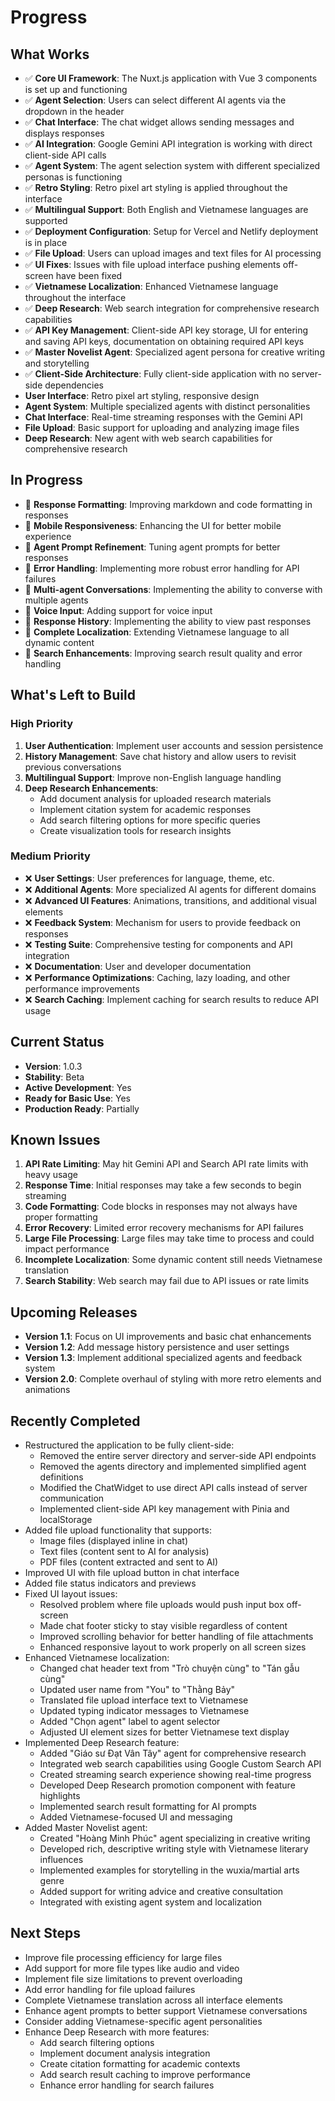 # Progress

## What Works

- ✅ **Core UI Framework**: The Nuxt.js application with Vue 3 components is set up and functioning
- ✅ **Agent Selection**: Users can select different AI agents via the dropdown in the header
- ✅ **Chat Interface**: The chat widget allows sending messages and displays responses
- ✅ **AI Integration**: Google Gemini API integration is working with direct client-side API calls
- ✅ **Agent System**: The agent selection system with different specialized personas is functioning
- ✅ **Retro Styling**: Retro pixel art styling is applied throughout the interface
- ✅ **Multilingual Support**: Both English and Vietnamese languages are supported
- ✅ **Deployment Configuration**: Setup for Vercel and Netlify deployment is in place
- ✅ **File Upload**: Users can upload images and text files for AI processing
- ✅ **UI Fixes**: Issues with file upload interface pushing elements off-screen have been fixed
- ✅ **Vietnamese Localization**: Enhanced Vietnamese language throughout the interface
- ✅ **Deep Research**: Web search integration for comprehensive research capabilities
- ✅ **API Key Management**: Client-side API key storage, UI for entering and saving API keys, documentation on obtaining required API keys
- ✅ **Master Novelist Agent**: Specialized agent persona for creative writing and storytelling
- ✅ **Client-Side Architecture**: Fully client-side application with no server-side dependencies
- **User Interface**: Retro pixel art styling, responsive design
- **Agent System**: Multiple specialized agents with distinct personalities
- **Chat Interface**: Real-time streaming responses with the Gemini API
- **File Upload**: Basic support for uploading and analyzing image files
- **Deep Research**: New agent with web search capabilities for comprehensive research

## In Progress

- 🔄 **Response Formatting**: Improving markdown and code formatting in responses
- 🔄 **Mobile Responsiveness**: Enhancing the UI for better mobile experience
- 🔄 **Agent Prompt Refinement**: Tuning agent prompts for better responses
- 🔄 **Error Handling**: Implementing more robust error handling for API failures
- 🔄 **Multi-agent Conversations**: Implementing the ability to converse with multiple agents
- 🔄 **Voice Input**: Adding support for voice input
- 🔄 **Response History**: Implementing the ability to view past responses
- 🔄 **Complete Localization**: Extending Vietnamese language to all dynamic content
- 🔄 **Search Enhancements**: Improving search result quality and error handling

## What's Left to Build

### High Priority

1. **User Authentication**: Implement user accounts and session persistence
2. **History Management**: Save chat history and allow users to revisit previous conversations
3. **Multilingual Support**: Improve non-English language handling
4. **Deep Research Enhancements**:
   - Add document analysis for uploaded research materials
   - Implement citation system for academic responses
   - Add search filtering options for more specific queries
   - Create visualization tools for research insights

### Medium Priority

- ❌ **User Settings**: User preferences for language, theme, etc.
- ❌ **Additional Agents**: More specialized AI agents for different domains
- ❌ **Advanced UI Features**: Animations, transitions, and additional visual elements
- ❌ **Feedback System**: Mechanism for users to provide feedback on responses
- ❌ **Testing Suite**: Comprehensive testing for components and API integration
- ❌ **Documentation**: User and developer documentation
- ❌ **Performance Optimizations**: Caching, lazy loading, and other performance improvements
- ❌ **Search Caching**: Implement caching for search results to reduce API usage

## Current Status

- **Version**: 1.0.3
- **Stability**: Beta
- **Active Development**: Yes
- **Ready for Basic Use**: Yes
- **Production Ready**: Partially

## Known Issues

1. **API Rate Limiting**: May hit Gemini API and Search API rate limits with heavy usage
2. **Response Time**: Initial responses may take a few seconds to begin streaming
3. **Code Formatting**: Code blocks in responses may not always have proper formatting
4. **Error Recovery**: Limited error recovery mechanisms for API failures
5. **Large File Processing**: Large files may take time to process and could impact performance
6. **Incomplete Localization**: Some dynamic content still needs Vietnamese translation
7. **Search Stability**: Web search may fail due to API issues or rate limits

## Upcoming Releases

- **Version 1.1**: Focus on UI improvements and basic chat enhancements
- **Version 1.2**: Add message history persistence and user settings
- **Version 1.3**: Implement additional specialized agents and feedback system
- **Version 2.0**: Complete overhaul of styling with more retro elements and animations

## Recently Completed

- Restructured the application to be fully client-side:
  - Removed the entire server directory and server-side API endpoints
  - Removed the agents directory and implemented simplified agent definitions
  - Modified the ChatWidget to use direct API calls instead of server communication
  - Implemented client-side API key management with Pinia and localStorage
- Added file upload functionality that supports:
  - Image files (displayed inline in chat)
  - Text files (content sent to AI for analysis)
  - PDF files (content extracted and sent to AI)
- Improved UI with file upload button in chat interface
- Added file status indicators and previews
- Fixed UI layout issues:
  - Resolved problem where file uploads would push input box off-screen
  - Made chat footer sticky to stay visible regardless of content
  - Improved scrolling behavior for better handling of file attachments
  - Enhanced responsive layout to work properly on all screen sizes
- Enhanced Vietnamese localization:
  - Changed chat header text from "Trò chuyện cùng" to "Tán gẫu cùng"
  - Updated user name from "You" to "Thằng Bảy"
  - Translated file upload interface text to Vietnamese
  - Updated typing indicator messages to Vietnamese
  - Added "Chọn agent" label to agent selector
  - Adjusted UI element sizes for better Vietnamese text display
- Implemented Deep Research feature:
  - Added "Giáo sư Đạt Vân Tây" agent for comprehensive research
  - Integrated web search capabilities using Google Custom Search API
  - Created streaming search experience showing real-time progress
  - Developed Deep Research promotion component with feature highlights
  - Implemented search result formatting for AI prompts
  - Added Vietnamese-focused UI and messaging
- Added Master Novelist agent:
  - Created "Hoàng Minh Phúc" agent specializing in creative writing
  - Developed rich, descriptive writing style with Vietnamese literary influences
  - Implemented examples for storytelling in the wuxia/martial arts genre
  - Added support for writing advice and creative consultation
  - Integrated with existing agent system and localization

## Next Steps

- Improve file processing efficiency for large files
- Add support for more file types like audio and video
- Implement file size limitations to prevent overloading
- Add error handling for file upload failures
- Complete Vietnamese translation across all interface elements
- Enhance agent prompts to better support Vietnamese conversations
- Consider adding Vietnamese-specific agent personalities
- Enhance Deep Research with more features:
  - Add search filtering options
  - Implement document analysis integration
  - Create citation formatting for academic contexts
  - Add search result caching to improve performance
  - Enhance error handling for search failures
